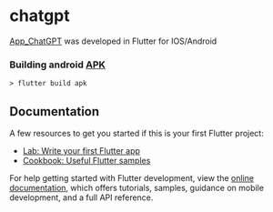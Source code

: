 # chatgpt

[App_ChatGPT](https://github.com/Vinnybrunn00/App_ChatGPT) was developed in Flutter for IOS/Android


### Building android [APK](https://docs.flutter.dev/deployment/android)

```
> flutter build apk
```

## Documentation

A few resources to get you started if this is your first Flutter project:

- [Lab: Write your first Flutter app](https://docs.flutter.dev/get-started/codelab)
- [Cookbook: Useful Flutter samples](https://docs.flutter.dev/cookbook)

For help getting started with Flutter development, view the
[online documentation](https://docs.flutter.dev/), which offers tutorials,
samples, guidance on mobile development, and a full API reference.
